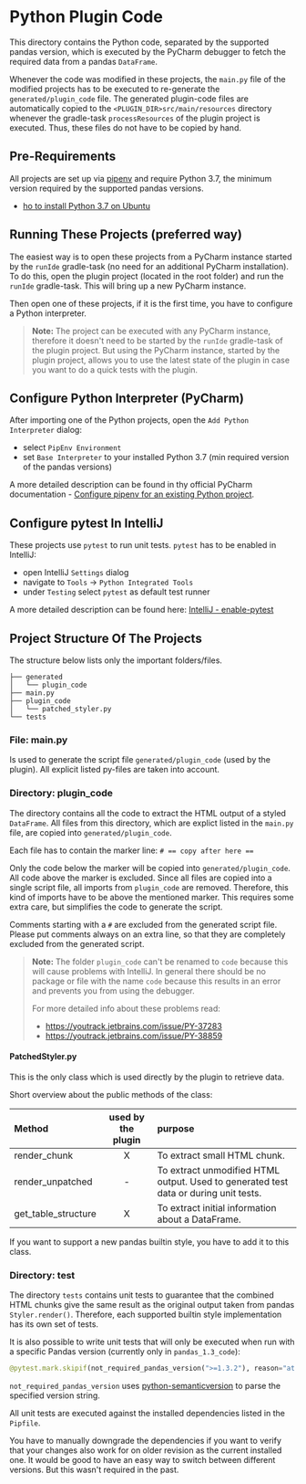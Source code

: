# Python Plugin Code
This directory contains the Python code, separated by the supported pandas version, which is executed by the PyCharm debugger to fetch the required data from a pandas `DataFrame`.

Whenever the code was modified in these projects, the `main.py` file of the modified projects has to be executed to re-generate the `generated/plugin_code` file.
The generated plugin-code files are automatically copied to the `<PLUGIN_DIR>src/main/resources` directory whenever the gradle-task `processResources` of the plugin project is executed. 
Thus, these files do not have to be copied by hand.

## Pre-Requirements
All projects are set up via [pipenv](https://pypi.org/project/pipenv/) and require Python 3.7, the minimum version required by the supported pandas versions.

- [ho to install Python 3.7 on Ubuntu](https://stackoverflow.com/questions/61430166/python-3-7-on-ubuntu-20-04)

## Running These Projects (preferred way)
The easiest way is to open these projects from a PyCharm instance started by the `runIde` gradle-task (no need for an additional PyCharm installation).
To do this, open the plugin project (located in the root folder) and run the `runIde` gradle-task. This will bring up a new PyCharm instance.

Then open one of these projects, if it is the first time, you have to configure a Python interpreter.

>**Note:** The project can be executed with any PyCharm instance, therefore it doesn't need to be started by the `runIde` gradle-task of the plugin project.
>But using the PyCharm instance, started by the plugin project, allows you to use the latest state of the plugin in case you want to do a quick tests
> with the plugin.

## Configure Python Interpreter (PyCharm)
After importing one of the Python projects, open the `Add Python Interpreter` dialog:
- select `PipEnv Environment`
- set `Base Interpreter` to your installed Python 3.7 (min required version of the pandas versions)

A more detailed description can be found in thy official PyCharm documentation - [Configure pipenv for an existing Python project](https://www.jetbrains.com/help/pycharm/pipenv.html#pipenv-existing-project).

## Configure pytest In IntelliJ
These projects use `pytest` to run unit tests. `pytest` has to be enabled in IntelliJ:
- open IntelliJ `Settings` dialog
- navigate to `Tools` -> `Python Integrated Tools`
- under `Testing` select `pytest` as default test runner

A more detailed description can be found here: [IntelliJ - enable-pytest](https://www.jetbrains.com/help/pycharm/pytest.html#enable-pytest)

## Project Structure Of The Projects
The structure below lists only the important folders/files.
```text
├── generated
│   └── plugin_code
├── main.py
├── plugin_code
│   └── patched_styler.py
└── tests
```

### File: main.py
Is used to generate the script file `generated/plugin_code` (used by the plugin). 
All explicit listed py-files are taken into account.

### Directory: plugin_code
The directory contains all the code to extract the HTML output of a styled `DataFrame`. 
All files from this directory, which are explict listed in the `main.py` file, are copied into `generated/plugin_code`.

Each file has to contain the marker line: ```# == copy after here ==```

Only the code below the marker will be copied into `generated/plugin_code`. 
All code above the marker is excluded. 
Since all files are copied into a single script file, all imports from `plugin_code` are removed. 
Therefore, this kind of imports have to be above the mentioned marker.
This requires some extra care, but simplifies the code to generate the script.

Comments starting with a `#` are excluded from the generated script file.
Please put comments always on an extra line, so that they are completely excluded from the generated script.

>**Note:**
The folder `plugin_code` can't be renamed to `code` because this will cause problems with IntelliJ.
In general there should be no package or file with the name `code` because this results in an error and
prevents you from using the debugger.
>
> For more detailed info about these problems read:
>- https://youtrack.jetbrains.com/issue/PY-37283
>- https://youtrack.jetbrains.com/issue/PY-38859
 

#### PatchedStyler.py
This is the only class which is used directly by the plugin to retrieve data.

Short overview about the public methods of the class:

| Method              | used by the plugin | purpose                                                                              |
|:--------------------|:------------------:|:-------------------------------------------------------------------------------------|
| render_chunk        |         X          | To extract small HTML chunk.                                                         |
| render_unpatched    |         -          | To extract unmodified HTML output. Used to generated test data or during unit tests. |
| get_table_structure |         X          | To extract initial information about a DataFrame.                                    |

If you want to support a new pandas builtin style, you have to add it to this class.

### Directory: test
The directory `tests` contains unit tests to guarantee that the combined HTML chunks give the same result as the original output taken from pandas `Styler.render()`.
Therefore, each supported builtin style implementation has its own set of tests.

It is also possible to write unit tests that will only be executed when run with a specific Pandas version (currently only in `pandas_1.3_code`):
```python
@pytest.mark.skipif(not_required_pandas_version(">=1.3.2"), reason="at least pandas-1.3.2 required")
```
`not_required_pandas_version` uses [python-semanticversion](https://pypi.org/project/semantic-version/) to parse the specified version string.

All unit tests are executed against the installed dependencies listed in the `Pipfile`. 

You have to manually downgrade the dependencies if you want to verify that your changes also work for on older revision as the current installed one.
It would be good to have an easy way to switch between different versions. 
But this wasn't required in the past.
